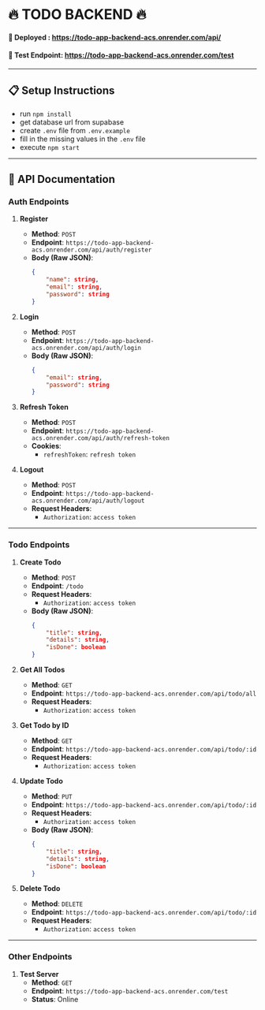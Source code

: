 # **🔥 TODO BACKEND 🔥**
#### 🚀 Deployed : https://todo-app-backend-acs.onrender.com/api/

#### 🧪 Test Endpoint: https://todo-app-backend-acs.onrender.com/test
---
## 📋 Setup Instructions
- run `npm install`
- get database url from supabase
- create `.env` file from `.env.example`    
- fill in the missing values in the `.env` file
- execute `npm start`
---
## 📕 API Documentation
### **Auth Endpoints**
1. **Register**
   - **Method**: `POST`
   - **Endpoint**: `https://todo-app-backend-acs.onrender.com/api/auth/register`
   - **Body (Raw JSON)**:
     ```json
     {
         "name": string,
         "email": string,
         "password": string
     }
     ```

2. **Login**
   - **Method**: `POST`
   - **Endpoint**: `https://todo-app-backend-acs.onrender.com/api/auth/login`
   - **Body (Raw JSON)**:
     ```json
     {
         "email": string,
         "password": string
     }
     ```

3. **Refresh Token**
   - **Method**: `POST`
   - **Endpoint**: `https://todo-app-backend-acs.onrender.com/api/auth/refresh-token`
   -  **Cookies**:
      - `refreshToken`: `refresh token`


4. **Logout**
   - **Method**: `POST`
   - **Endpoint**: `https://todo-app-backend-acs.onrender.com/api/auth/logout`
   - **Request Headers**:
     - `Authorization`: `access token`

---

### **Todo Endpoints**
1. **Create Todo**
   - **Method**: `POST`
   - **Endpoint**: `/todo`
   - **Request Headers**:
      - `Authorization`: `access token`
   - **Body (Raw JSON)**:
     ```json
     {
         "title": string,
         "details": string,
         "isDone": boolean
     }
     ```
2. **Get All Todos**
   - **Method**: `GET`
   - **Endpoint**: `https://todo-app-backend-acs.onrender.com/api/todo/all`
   - **Request Headers**:
     - `Authorization`: `access token`


3. **Get Todo by ID**
   - **Method**: `GET`
   - **Endpoint**: `https://todo-app-backend-acs.onrender.com/api/todo/:id`
   - **Request Headers**:
     - `Authorization`: `access token`


4. **Update Todo**
   - **Method**: `PUT`
   - **Endpoint**: `https://todo-app-backend-acs.onrender.com/api/todo/:id`
   - **Request Headers**:
     - `Authorization`: `access token`
   - **Body (Raw JSON)**:
     ```json
     {
         "title": string,
         "details": string,
         "isDone": boolean
     }
     ```
5. **Delete Todo**
   - **Method**: `DELETE`
   - **Endpoint**: `https://todo-app-backend-acs.onrender.com/api/todo/:id`
   - **Request Headers**:
     - `Authorization`: `access token`
     



---

### **Other Endpoints**
1. **Test Server**
   - **Method**: `GET`
   - **Endpoint**: `https://todo-app-backend-acs.onrender.com/test`
   - **Status**: Online


